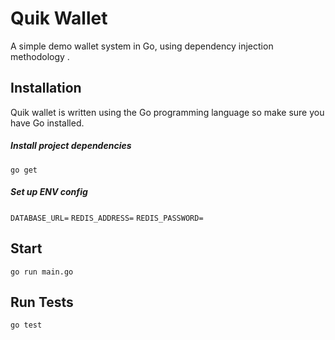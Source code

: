 # Quik Wallet

A simple demo wallet system in Go, using dependency injection methodology .

## Installation

Quik wallet is written using the Go programming language so make sure you have Go installed.

##### Install project dependencies

```shell
go get
```

##### Set up ENV config

`DATABASE_URL=`
`REDIS_ADDRESS=`
`REDIS_PASSWORD=`

## Start

```shell
go run main.go
```

## Run Tests

```shell
go test
```
